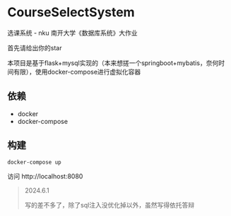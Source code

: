 # CourseSelectSystem
选课系统 - nku 南开大学《数据库系统》大作业

首先请给出你的star

本项目是基于flask+mysql实现的（本来想搓一个springboot+mybatis，奈何时间有限），使用docker-compose进行虚拟化容器

## 依赖

- docker
- docker-compose

## 构建

```shell
docker-compose up
```

访问 http://localhost:8080 

> 2024.6.1
>
> 写的差不多了，除了sql注入没优化掉以外，虽然写得依托答辩
